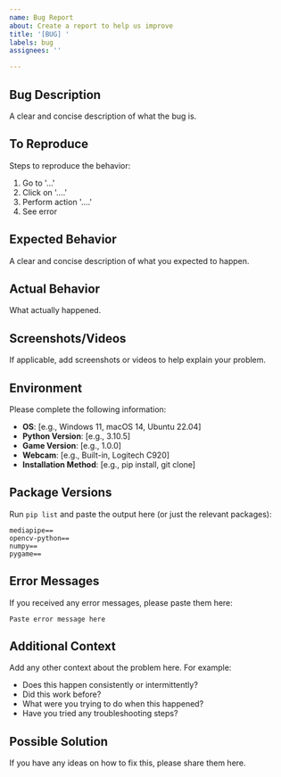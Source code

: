```yaml
---
name: Bug Report
about: Create a report to help us improve
title: '[BUG] '
labels: bug
assignees: ''

---
```


## Bug Description
A clear and concise description of what the bug is.

## To Reproduce
Steps to reproduce the behavior:
1. Go to '...'
2. Click on '....'
3. Perform action '....'
4. See error

## Expected Behavior
A clear and concise description of what you expected to happen.

## Actual Behavior
What actually happened.

## Screenshots/Videos
If applicable, add screenshots or videos to help explain your problem.

## Environment
Please complete the following information:
- **OS**: [e.g., Windows 11, macOS 14, Ubuntu 22.04]
- **Python Version**: [e.g., 3.10.5]
- **Game Version**: [e.g., 1.0.0]
- **Webcam**: [e.g., Built-in, Logitech C920]
- **Installation Method**: [e.g., pip install, git clone]

## Package Versions
Run `pip list` and paste the output here (or just the relevant packages):
```
mediapipe==
opencv-python==
numpy==
pygame==
```

## Error Messages
If you received any error messages, please paste them here:
```
Paste error message here
```

## Additional Context
Add any other context about the problem here. For example:
- Does this happen consistently or intermittently?
- Did this work before?
- What were you trying to do when this happened?
- Have you tried any troubleshooting steps?

## Possible Solution
If you have any ideas on how to fix this, please share them here.

